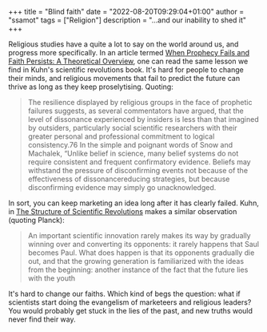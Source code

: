+++
title = "Blind faith"
date = "2022-08-20T09:29:04+01:00"
author = "ssamot"
tags = ["Religion"]
description = "...and our inability to shed it"
+++

Religious studies have a quite a lot to say on the world around us, and progress more specifically. In an article termed [When Prophecy Fails and Faith Persists: A Theoretical Overview](https://www.jstor.org/stable/10.1525/nr.1999.3.1.60), one can read the same lesson we find in Kuhn's scientific revolutions book. It's hard for people to change their minds, and religious movements that fail to predict the future can thrive as long as they keep proselytising. Quoting:

> The resilience displayed by religious groups in the face of prophetic
failures suggests, as several commentators have argued, that the level
of dissonance experienced by insiders is less than that imagined by
outsiders, particularly social scientific researchers with their greater
personal and professional commitment to logical consistency.76 In the
simple and poignant words of Snow and Machalek, “Unlike belief in
science, many belief systems do not require consistent and frequent
confirmatory evidence. Beliefs may withstand the pressure of
disconfirming events not because of the effectiveness of dissonancereducing strategies, but because disconfirming evidence may simply go
unacknowledged.

In sort, you can keep marketing an idea long after it has clearly failed. Kuhn, in [The Structure of Scientific Revolutions](https://www.goodreads.com/book/show/61539.The_Structure_of_Scientific_Revolutions) makes a similar observation (quoting Planck):

> An important scientific innovation rarely makes its way by gradually winning over and converting its opponents: it rarely happens that Saul becomes Paul. What does happen is that its opponents gradually die out, and that the growing generation is familiarized with the ideas from the beginning: another instance of the fact that the future lies with the youth

It's hard to change our faiths. Which kind of begs the question: what if scientists start doing the evangelism of marketeers and religious leaders? You would probably get stuck in the lies of the past, and new truths would never find their way.
